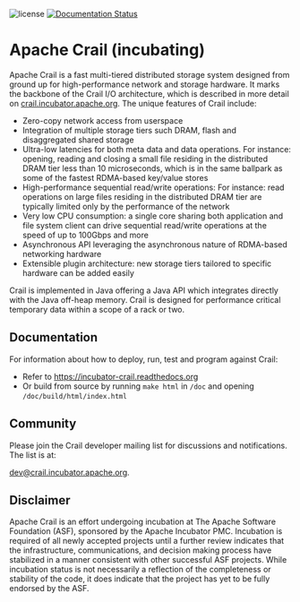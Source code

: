 <!--
{% comment %}
Licensed to the Apache Software Foundation (ASF) under one or more
contributor license agreements.  See the NOTICE file distributed with
this work for additional information regarding copyright ownership.
The ASF licenses this file to You under the Apache License, Version 2.0
(the "License"); you may not use this file except in compliance with
the License.  You may obtain a copy of the License at

   http://www.apache.org/licenses/LICENSE-2.0

Unless required by applicable law or agreed to in writing, software
distributed under the License is distributed on an "AS IS" BASIS,
WITHOUT WARRANTIES OR CONDITIONS OF ANY KIND, either express or implied.
See the License for the specific language governing permissions and
limitations under the License.
{% endcomment %}
-->

![license](https://img.shields.io/github/license/apache/incubator-crail.svg)
[![Documentation Status](https://readthedocs.org/projects/incubator-crail/badge/?version=latest)](https://incubator-crail.readthedocs.io/en/latest/?badge=latest)

# Apache Crail (incubating)

Apache Crail is a fast multi-tiered distributed storage system designed from ground up for high-performance network and storage hardware.
It marks the backbone of the Crail I/O architecture, which is described in more detail on [crail.incubator.apache.org](http://crail.incubator.apache.org). 
The unique features of Crail include:

* Zero-copy network access from userspace
* Integration of multiple storage tiers such DRAM, flash and disaggregated shared storage
* Ultra-low latencies for both meta data and data operations. For instance: opening, reading and closing a small file residing in the distributed DRAM tier less than 10 microseconds, which is in the same ballpark as some of the fastest RDMA-based key/value stores
* High-performance sequential read/write operations: For instance: read operations on large files residing in the distributed DRAM tier are typically limited only by the performance of the network
* Very low CPU consumption: a single core sharing both application and file system client can drive sequential read/write operations at the speed of up to 100Gbps and more
* Asynchronous API leveraging the asynchronous nature of RDMA-based networking hardware
* Extensible plugin architecture: new storage tiers tailored to specific hardware can be added easily

Crail is implemented in Java offering a Java API which integrates directly with the Java off-heap memory. Crail is designed for performance critical temporary data within a scope of a rack or two.

## Documentation

For information about how to deploy, run, test and program against Crail:
* Refer to https://incubator-crail.readthedocs.org
* Or build from source by running `make html` in `/doc` and opening `/doc/build/html/index.html`


## Community

Please join the Crail developer mailing list for discussions and notifications. The list is at:

dev@crail.incubator.apache.org.

## Disclaimer

Apache Crail is an effort undergoing incubation at The Apache Software Foundation (ASF), sponsored by the Apache Incubator PMC.
Incubation is required of all newly accepted projects until a further review indicates that the infrastructure, communications,
and decision making process have stabilized in a manner consistent with other successful ASF projects.
While incubation status is not necessarily a reflection of the completeness or stability of the code,
it does indicate that the project has yet to be fully endorsed by the ASF.

